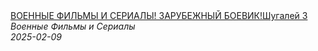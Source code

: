 <!--2025-02-09 13:00:20-->
<div class="yb">
  <a class="nodecor" href="/index.html?filmy/voennye_filmy_i_serialy_zarubejnyj_boevik_shugalej_3">
    <img class="preview" data-videoid="IO46X7oZnrE" src="https://i2.ytimg.com/vi/IO46X7oZnrE/hqdefault.jpg" align="middle" alt="">
  </a>
  <div class="inlbl text">
    <a class="nodecor" href="/index.html?filmy/voennye_filmy_i_serialy_zarubejnyj_boevik_shugalej_3">ВОЕННЫЕ ФИЛЬМЫ И СЕРИАЛЫ! ЗАРУБЕЖНЫЙ БОЕВИК!Шугалей 3</a><br>
    <i class="smaller2">Военные Фильмы и Сериалы</i><br>
    <i class="smaller3">2025-02-09</i>
  </div>
</div>
